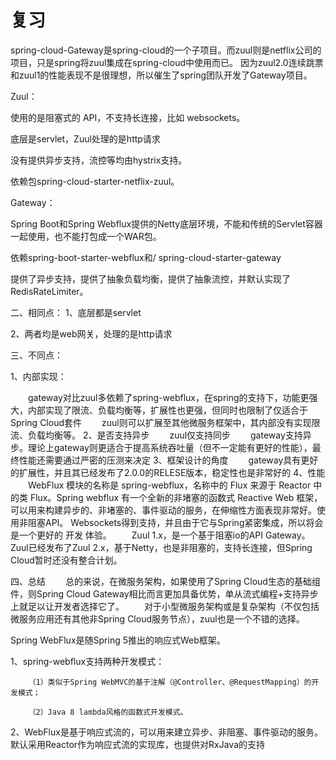# 复习

spring-cloud-Gateway是spring-cloud的一个子项目。而zuul则是netflix公司的项目，只是spring将zuul集成在spring-cloud中使用而已。
因为zuul2.0连续跳票和zuul1的性能表现不是很理想，所以催生了spring团队开发了Gateway项目。

Zuul：

使用的是阻塞式的 API，不支持长连接，比如 websockets。

底层是servlet，Zuul处理的是http请求

没有提供异步支持，流控等均由hystrix支持。

依赖包spring-cloud-starter-netflix-zuul。

Gateway：

Spring Boot和Spring Webflux提供的Netty底层环境，不能和传统的Servlet容器一起使用，也不能打包成一个WAR包。

依赖spring-boot-starter-webflux和/ spring-cloud-starter-gateway

提供了异步支持，提供了抽象负载均衡，提供了抽象流控，并默认实现了RedisRateLimiter。

二、相同点：
1、底层都是servlet

2、两者均是web网关，处理的是http请求

三、不同点：

1、内部实现：

　　gateway对比zuul多依赖了spring-webflux，在spring的支持下，功能更强大，内部实现了限流、负载均衡等，扩展性也更强，但同时也限制了仅适合于Spring Cloud套件
　　zuul则可以扩展至其他微服务框架中，其内部没有实现限流、负载均衡等。
2、是否支持异步
　　zuul仅支持同步
　　gateway支持异步。理论上gateway则更适合于提高系统吞吐量（但不一定能有更好的性能），最终性能还需要通过严密的压测来决定
3、框架设计的角度
　　gateway具有更好的扩展性，并且其已经发布了2.0.0的RELESE版本，稳定性也是非常好的
4、性能
　　WebFlux 模块的名称是 spring-webflux，名称中的 Flux 来源于 Reactor 中的类 Flux。Spring webflux 有一个全新的非堵塞的函数式 Reactive Web 框架，可以用来构建异步的、非堵塞的、事件驱动的服务，在伸缩性方面表现非常好。使用非阻塞API。 Websockets得到支持，并且由于它与Spring紧密集成，所以将会是一个更好的 开发 体验。
　　Zuul 1.x，是一个基于阻塞io的API Gateway。Zuul已经发布了Zuul 2.x，基于Netty，也是非阻塞的，支持长连接，但Spring Cloud暂时还没有整合计划。

四、总结
　　总的来说，在微服务架构，如果使用了Spring Cloud生态的基础组件，则Spring Cloud Gateway相比而言更加具备优势，单从流式编程+支持异步上就足以让开发者选择它了。
　　对于小型微服务架构或是复杂架构（不仅包括微服务应用还有其他非Spring Cloud服务节点），zuul也是一个不错的选择。


Spring  WebFlux是随Spring 5推出的响应式Web框架。

1、spring-webflux支持两种开发模式：

        （1）类似于Spring WebMVC的基于注解（@Controller、@RequestMapping）的开发模式；
    
        （2）Java 8 lambda风格的函数式开发模式。

2、WebFlux是基于响应式流的，可以用来建立异步、非阻塞、事件驱动的服务。默认采用Reactor作为响应式流的实现库，也提供对RxJava的支持
